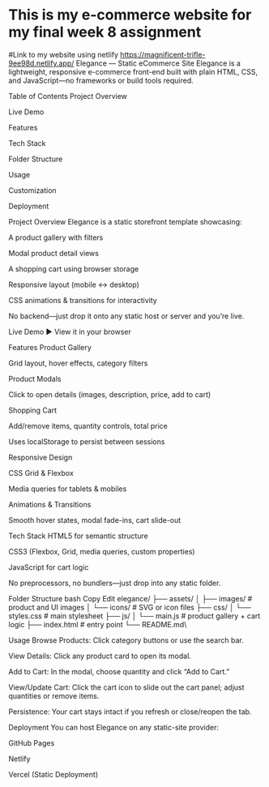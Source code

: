 # This is my e-commerce website for my final week 8 assignment
#Link to my website using netlify https://magnificent-trifle-9ee98d.netlify.app/
Elegance — Static eCommerce Site
Elegance is a lightweight, responsive e-commerce front-end built with plain HTML, CSS, and JavaScript—no frameworks or build tools required.

Table of Contents
Project Overview

Live Demo

Features

Tech Stack

Folder Structure

Usage

Customization

Deployment

Project Overview
Elegance is a static storefront template showcasing:

A product gallery with filters

Modal product detail views

A shopping cart using browser storage

Responsive layout (mobile ↔ desktop)

CSS animations & transitions for interactivity

No backend—just drop it onto any static host or server and you’re live.

Live Demo
▶️ View it in your browser

Features
Product Gallery

Grid layout, hover effects, category filters

Product Modals

Click to open details (images, description, price, add to cart)

Shopping Cart

Add/remove items, quantity controls, total price

Uses localStorage to persist between sessions

Responsive Design

CSS Grid & Flexbox

Media queries for tablets & mobiles

Animations & Transitions

Smooth hover states, modal fade-ins, cart slide-out

Tech Stack
HTML5 for semantic structure

CSS3 (Flexbox, Grid, media queries, custom properties)

JavaScript for cart logic

No preprocessors, no bundlers—just drop into any static folder.

Folder Structure
bash
Copy
Edit
elegance/
├── assets/
│   ├── images/           # product and UI images
│   └── icons/            # SVG or icon files
├── css/
│   └── styles.css        # main stylesheet
├── js/
│   └── main.js           # product gallery + cart logic
├── index.html            # entry point
└── README.md\

Usage
Browse Products: Click category buttons or use the search bar.

View Details: Click any product card to open its modal.

Add to Cart: In the modal, choose quantity and click “Add to Cart.”

View/Update Cart: Click the cart icon to slide out the cart panel; adjust quantities or remove items.

Persistence: Your cart stays intact if you refresh or close/reopen the tab.

Deployment
You can host Elegance on any static-site provider:

GitHub Pages

Netlify

Vercel (Static Deployment)
